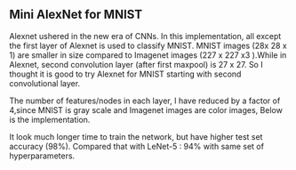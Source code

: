 ## Mini AlexNet for MNIST


Alexnet ushered in the new era of CNNs. In this implementation, all except the first layer of Alexnet is used to classify MNIST. 
 MNIST images (28x 28 x 1) are smaller in size compared to Imagenet images (227 x 227 x3 ).While in Alexnet, second convolution layer (after first maxpool) is 27 x 27. So I thought it is good to try Alexnet for MNIST starting with second convolutional layer.

The number of features/nodes in each layer, I have reduced by a factor of 4,since MNIST is gray scale and Imagenet images are color images,  Below is the implementation. 

It look much longer time to train the network, but have higher test set accuracy (98%). 
Compared that with  LeNet-5 : 94% with same set of hyperparameters.
